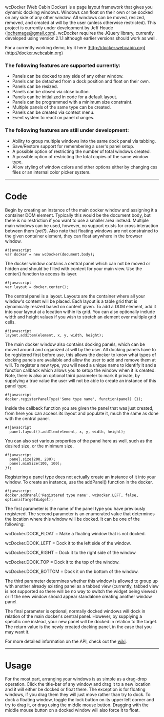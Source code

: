 wcDocker (Web Cabin Docker) is a page layout framework that gives you dynamic docking windows.  Windows can float on their own or be docked on any side of any other window.  All windows can be moved, resized, removed, and created at will by the user (unless otherwise restricted).  This project is currently under development by Jeff Houde (lochemage@gmail.com).  wcDocker requires the JQuery library, currently developed using version 2.1.1 although earlier versions should work as well.

For a currently working demo, try it here [http://docker.webcabin.org](http://docker.webcabin.org)

### The following features are supported currently: ###

* Panels can be docked to any side of any other window.
* Panels can be detached from a dock position and float on their own.
* Panels can be resized.
* Panels can be closed via close button.
* Panels can be initialized in code for a default layout.
* Panels can be programmed with a minimum size constraint.
* Multiple panels of the same type can be created.
* Panels can be created via context menu.
* Event system to react on panel changes.

### The following features are still under development: ###

* Ability to group multiple windows into the same dock panel via tabbing.
* Save/Restore support for remembering a user's panel setup.
* A possible option of restricting the number of total windows created.
* A possible option of restricting the total copies of the same window type.
* Allow styling of window colors and other options either by changing css files or an internal color picker system.

****

# Code #


Begin by creating an instance of the main docker window and assigning it a container DOM element.
Typically this would be the document body, but there is no restriction if you want to use a
smaller area instead.  Multiple main windows can be used, however, no support exists for
cross interaction between them (yet?).  Also note that floating windows are not constrained to
the given container element, they can float anywhere in the browser window.
```
#!javascript
var docker = new wcDocker(document.body);
```
The docker window contains a central panel which can not be moved or hidden and should be
filled with content for your main view.  Use the center() function to access its layer.

```
#!javascript
var layout = docker.center();
```
The central panel is a layout.  Layouts are the container where all your window's content will be placed.
Each layout is a table grid that is dynamically resized based on content given. To add a DOM element,
add it into your layout at a location within its grid. You can also optionally include width and height values
if you wish to stretch an element over multiple grid cells.
```
#!javascript
layout.addItem(element, x, y, width, height);
```
The main docker window also contains docking panels, which can be moved around and organized at will by the user.
All docking panels have to be registered first before use, this allows the docker to know what types
of docking panels are available and allow the user to add and remove them at will.  To register a new type,
you will need a unique name to identify it and a function callback which allows you to setup the window
when it is created.  Note, there is also an optional third parameter to mark it private, by supplying a true value the user will not be able to create an instance of this panel type.
```
#!javascript
docker.registerPanelType('Some type name', function(panel) {});
```
Inside the callback function you are given the panel that was just created, from here you can
access its layout and populate it, much the same as done with the central panel.
```
#!javascript
  panel.layout().addItem(element, x, y, width, height);
```
You can also set various properties of the panel here as well, such as
the desired size, or the minimum size.
```
#!javascript
  panel.size(200, 200);
  panel.minSize(100, 100);
});
```
Registering a panel type does not actually create an instance of it into your window.  To create an instance,
use the addPanel() function in the docker.
```
#!javascript
docker.addPanel('Registered type name', wcDocker.LEFT, false, optionalTargetWidget);
```
The first parameter is the name of the panel type you have previously registered.
The second parameter is an enumerated value that determines the location where this window will be docked.
It can be one of the following:

wcDocker.DOCK_FLOAT    = Make a floating window that is not docked.

wcDocker.DOCK_LEFT     = Dock it to the left side of the window.

wcDocker.DOCK_RIGHT    = Dock it to the right side of the window.

wcDocker.DOCK_TOP      = Dock it to the top of the window.

wcDocker.DOCK_BOTTOM   = Dock it on the bottom of the window.

The third parameter determines whether this window is allowed to group up with another already existing panel
as a tabbed view (currently, tabbed view is not supported so there will be no way to switch the widget
being viewed) or if the new window should appear standalone creating another window panel.

The final parameter is optional, normally docked windows will dock in relation of the main docker's central
panel. However, by supplying a specific one instead, your new panel will be docked in relation to the target.
The return value is the newly created docking panel, in the case that you may want it.

For more detailed information on the API, check out the [wiki](https://bitbucket.org/WebCabin/wcdocker/wiki/Home).

****

# Usage #

For the most part, arranging your windows is as simple as a drag-drop operation.  Click the title-bar of any window and drag it to a new location and it will either be docked or float there.  The exception is for floating windows, if you drag them they will just move rather than try to dock.  To dock a floating window, toggle the lock button on its upper left corner and try to drag it, or drag using the middle mouse button.  Dragging with the middle mouse button on a docked window will also force it to float.